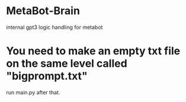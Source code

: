 # MetaBot-Brain
internal gpt3 logic handling for metabot


<h1>You need to make an empty txt file on the same level called "bigprompt.txt"</h1>
run main.py after that.
